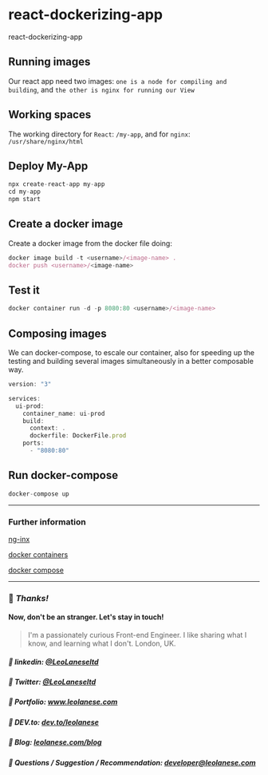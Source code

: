 # react-dockerizing-app
react-dockerizing-app

## Running images
Our react app need two images: `one is a node for compiling and building`, and `the other is nginx for running our View`


## Working spaces
The working directory for `React`: `/my-app`, and for `nginx`: `/usr/share/nginx/html`

## Deploy My-App
```js
npx create-react-app my-app
cd my-app
npm start
```

## Create a docker image
Create a docker image from the docker file doing:
```js
docker image build -t <username>/<image-name> .
docker push <username>/<image-name>
```


## Test it
```js
docker container run -d -p 8080:80 <username>/<image-name>
```

## Composing images
We can docker-compose, to escale our container, also for speeding up the testing and building several images simultaneously in a better composable way.

```js
version: "3"

services:
  ui-prod:
    container_name: ui-prod
    build:
      context: .
      dockerfile: DockerFile.prod
    ports:
      - "8080:80"
```

## Run docker-compose
```js
docker-compose up
```
---
### Further information
[ng-inx](http://nginx.org/en/docs/ngx_core_module.html)

[docker containers](https://www.docker.com/get-started)

[docker compose](https://docs.docker.com/compose/reference/help/)

---
### :100: <i>Thanks!</i>
#### Now, don't be an stranger. Let's stay in touch!

> I'm a passionately curious Front-end Engineer. I like sharing what I know, and learning what I don't. London, UK.

##### :radio_button: linkedin: <a href="https://www.linkedin.com/in/leolanese/" target="_blank">@LeoLaneseltd</a>
##### :radio_button: Twitter: <a href="https://twitter.com/LeoLaneseltd" target="_blank">@LeoLaneseltd</a>
##### :radio_button: Portfolio: <a href="https://www.leolanese.com" target="_blank">www.leolanese.com</a>
##### :radio_button: DEV.to: <a href="https://www.dev.to/leolanese" target="_blank">dev.to/leolanese</a>
##### :radio_button: Blog: <a href="https://www.leolanese.com/blog" target="_blank">leolanese.com/blog</a>
##### :radio_button: Questions / Suggestion / Recommendation: developer@leolanese.com